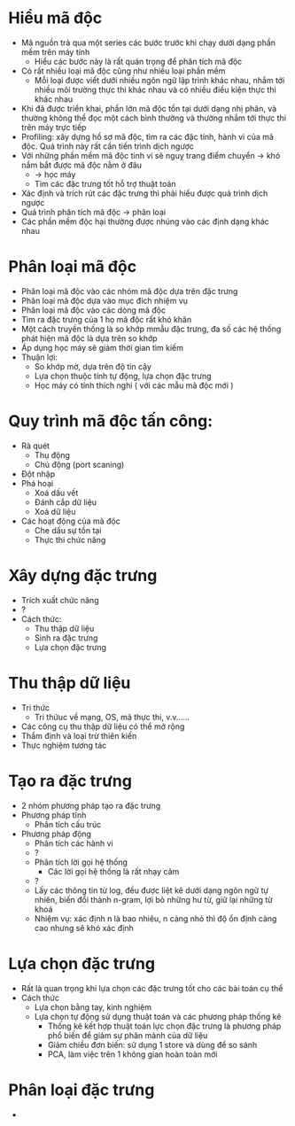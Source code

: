 # Hiểu mã độc

- Mã nguồn trả qua một series các bước trước khi chạy dưới dạng phần mềm trên máy tính
  - Hiểu các bước này là rất quán trọng để phân tích mã độc
- Có rất nhiều loại mã độc cũng như nhiều loại phần mềm
  - Mỗi loại được viết dưới nhiều ngôn ngữ lập trình khác nhau, nhắm tới nhiều môi trường thực thi khác nhau và có nhiều điều kiện thực thi khác nhau
- Khi đã được triển khai, phần lớn mã độc tồn tại dưới dạng nhị phân, và thường không thể đọc một cách bình thường và thường nhắm tới thực thi trên máy trực tiếp
- Profiling: xây dựng hồ sơ mã độc, tìm ra các đặc tính, hành vi của mã độc. Quá trình này rất cần tiến trình dịch ngược
- Với những phần mềm mã độc tinh vi sẽ nguỵ trang điểm chuyển &rarr; khó nắm bắt được mã độc nằm ở đâu
  - &rarr; học máy
  - Tìm các đặc trưng tốt hỗ trợ thuật toán
- Xác định và trích rút các đặc trưng thì phải hiểu được quá trình dịch ngược
- Quá trình phân tích mã độc &rarr; phân loại
- Các phần mềm độc hại thường được nhúng vào các định dạng khác nhau

# Phân loại mã độc

- Phân loại mã độc vào các nhóm mã độc dựa trên đặc trưng
- Phân loại mã độc dựa vào mục đích nhiệm vụ
- Phân loại mã độc vào các dòng mã độc
- Tìm ra đặc trưng của 1 họ mã độc rất khó khăn
- Một cách truyền thống là so khớp mmẫu đặc trưng, đa số các hệ thống phát hiện mã độc là dựa trên so khớp
- Áp dụng học máy sẽ giảm thời gian tìm kiếm
- Thuận lợi:
  - So khớp mờ, dựa trên độ tin cậy
  - Lựa chọn thuộc tính tự động, lựa chọn đặc trưng
  - Học máy có tính thích nghi ( với các mẫu mã độc mới )

# Quy trình mã độc tấn công:

- Rà quét
  - Thụ động
  - Chủ động (port scaning)
- Đột nhập
- Phá hoại
  - Xoá dấu vết
  - Đánh cắp dữ liệu
  - Xoá dữ liệu
- Các hoạt động của mã độc
  - Che dấu sự tồn tại
  - Thực thi chức năng

# Xây dựng đặc trưng

- Trích xuất chức năng
- ?
- Cách thức:
  - Thu thập dữ liệu
  - Sinh ra đặc trưng
  - Lựa chọn đặc trưng

# Thu thập dữ liệu

- Tri thức
  - Tri thứuc về mạng, OS, mã thực thi, v.v......
- Các công cụ thu thập dữ liệu có thể mở rộng
- Thẩm định và loại trừ thiên kiến
- Thực nghiệm tương tác

# Tạo ra đặc trưng

- 2 nhóm phương pháp tạo ra đặc trưng
- Phương pháp tĩnh
  - Phân tích cấu trúc
- Phương pháp động
  - Phân tích các hành vi
  - ?
  - Phân tích lời gọi hệ thống
    - Các lời gọi hệ thống là rất nhạy cảm
  - ?
  - Lấy các thông tin từ log, đều được liệt kê dưới dạng ngôn ngữ tự nhiên, biến đổi thành n-gram, lợi bỏ những hư từ, giữ lại những từ khoá
  - Nhiệm vụ: xác định n là bao nhiêu, n càng nhỏ thì độ ổn định càng cao nhưng sẽ khó xác định

# Lựa chọn đặc trưng

- Rất là quan trọng khi lựa chọn các đặc trưng tốt cho các bài toán cụ thể
- Cách thức
  - Lựa chọn bằng tay, kinh nghiệm
  - Lựa chọn tự động sử dụng thuật toán và các phương pháp thống kê
    - Thống kê kết hợp thuật toán lực chọn đặc trưng là phương pháp phổ biến để giảm sự phân mảnh của dữ liệu
    - Giảm chiều đơn biến: sử dụng 1 store và dùng để so sánh
    - PCA, làm việc trên 1 không gian hoàn toàn mới

# Phân loại đặc trưng

- 